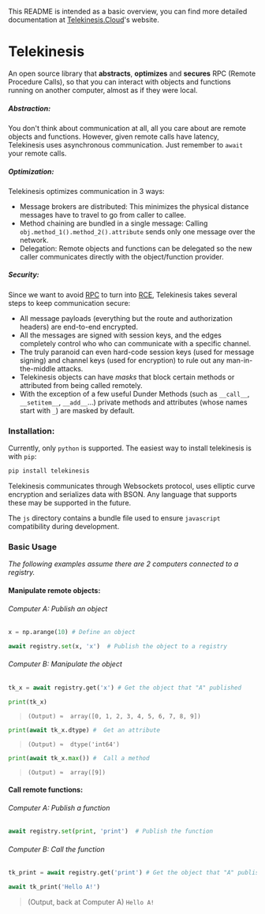 This README is intended as a basic overview, you can find more detailed documentation at [Telekinesis.Cloud](https://telekinesis.cloud)'s website.

# Telekinesis

An open source library that **abstracts**, **optimizes** and **secures** RPC (Remote Procedure Calls), so that you can interact with objects and functions running on another computer, almost as if they were local.

##### Abstraction:

You don't think about communication at all, all you care about are remote objects and functions. However, given remote calls have latency, Telekinesis uses asynchronous communication. Just remember to `await` your remote calls.

##### Optimization:

Telekinesis optimizes communication in 3 ways:

- Message brokers are distributed: This minimizes the physical distance messages have to travel to go from caller to callee.
- Method chaining are bundled in a single message: Calling `obj.method_1().method_2().attribute` sends only one message over the network.
- Delegation: Remote objects and functions can be delegated so the new caller communicates directly with the object/function provider.

##### Security:

Since we want to avoid [RPC](https://en.wikipedia.org/wiki/Remote_procedure_call) to turn into [RCE](https://en.wikipedia.org/wiki/Arbitrary_code_execution), Telekinesis takes several steps to keep communication secure:

- All message payloads (everything but the route and authorization headers) are end-to-end encrypted. 
- All the messages are signed with session keys, and the edges completely control who who can communicate with a specific channel. 
- The truly paranoid can even hard-code session keys (used for message signing) and channel keys (used for encryption) to rule out any man-in-the-middle attacks.
- Telekinesis objects can have *masks* that block certain methods or attributed from being called remotely.
- With the exception of a few useful Dunder Methods (such as `__call__`, `__setitem__`, `__add__`...) private methods and attributes (whose names start with `_`) are masked by default.

### Installation:

Currently, only `python` is supported. The easiest way to install telekinesis is with `pip`:

```bash
pip install telekinesis
```

Telekinesis communicates through Websockets protocol, uses elliptic curve encryption and serializes data with BSON. Any language that supports these may be supported in the future.

The `js` directory contains a bundle file used to ensure `javascript` compatibility during development.

### Basic Usage

*The following examples assume there are 2 computers connected to a registry.*

#### Manipulate remote objects:

###### Computer A: Publish an object

```python
x = np.arange(10) # Define an object

await registry.set(x, 'x')  # Publish the object to a registry
```

###### Computer B: Manipulate the object

```python
tk_x = await registry.get('x') # Get the object that "A" published

print(tk_x)
```
> `(Output) ≈  array([0, 1, 2, 3, 4, 5, 6, 7, 8, 9]) `

```python
print(await tk_x.dtype) #  Get an attribute
```
> `(Output) ≈  dtype('int64')`

```python
print(await tk_x.max()) #  Call a method
```
> `(Output) ≈  array([9])`


#### Call remote functions:

###### Computer A: Publish a function

```python
await registry.set(print, 'print')  # Publish the function
```
###### Computer B: Call the function
```python
tk_print = await registry.get('print') # Get the object that "A" published

await tk_print('Hello A!')
```

> (Output, back at Computer A) `Hello A!`

